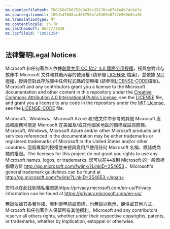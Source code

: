```yaml
---
ms.openlocfilehash: 788258d786752d9430c25170ce67efe4b74c6e7a
ms.sourcegitcommit: 109d1d7608ac4667564fa5369e8722e569b8ea36
ms.translationtype: MT
ms.contentlocale: zh-TW
ms.lasthandoff: 06/27/2020
ms.locfileid: "10831254"
---
```

## <span data-ttu-id="0289c-101">法律聲明</span><span class="sxs-lookup"><span data-stu-id="0289c-101">Legal Notices</span></span>
<span data-ttu-id="0289c-102">Microsoft 和任何著作人依據[創意共用 CC 協定 4.0 國際公用授權](https://creativecommons.org/licenses/by/4.0/legalcode)，授與您對此存放庫中 Microsoft 文件和其他內容的使用權 (請參閱 [LICENSE](LICENSE) 檔案)，並依據 [MIT 授權](https://opensource.org/licenses/MIT)，授與您對此存放庫中任何程式碼的使用權 (請參閱[LICENSE-CODE](LICENSE-CODE)檔案)。</span><span class="sxs-lookup"><span data-stu-id="0289c-102">Microsoft and any contributors grant you a license to the Microsoft documentation and other content in this repository under the [Creative Commons Attribution 4.0 International Public License](https://creativecommons.org/licenses/by/4.0/legalcode), see the [LICENSE](LICENSE) file, and grant you a license to any code in the repository under the [MIT License](https://opensource.org/licenses/MIT), see the [LICENSE-CODE](LICENSE-CODE) file.</span></span>

<span data-ttu-id="0289c-103">Microsoft、Windows、Microsoft Azure 和/或文件中參考的其他 Microsoft 產品和服務可能是 Microsoft 在美國及/或其他國家地區的商標或註冊商標。</span><span class="sxs-lookup"><span data-stu-id="0289c-103">Microsoft, Windows, Microsoft Azure and/or other Microsoft products and services referenced in the documentation may be either trademarks or registered trademarks of Microsoft in the United States and/or other countries.</span></span>
<span data-ttu-id="0289c-104">這個專案的授權並未授與貴用戶使用任何 Microsoft 名稱、標誌或商標的權限。</span><span class="sxs-lookup"><span data-stu-id="0289c-104">The licenses for this project do not grant you rights to use any Microsoft names, logos, or trademarks.</span></span>
<span data-ttu-id="0289c-105">您可以在中找到 Microsoft 的一般商標指導方針 http://go.microsoft.com/fwlink/?LinkID=254653 。</span><span class="sxs-lookup"><span data-stu-id="0289c-105">Microsoft's general trademark guidelines can be found at http://go.microsoft.com/fwlink/?LinkID=254653.</span></span>

<span data-ttu-id="0289c-106">您可以在此找到隱私權資訊https://privacy.microsoft.com/en-us/</span><span class="sxs-lookup"><span data-stu-id="0289c-106">Privacy information can be found at https://privacy.microsoft.com/en-us/</span></span>

<span data-ttu-id="0289c-107">無論依據其各著作權、專利案申請或商標，也無論以默示、翻供或其他方式，Microsoft 和任何著作人保留所有其他權利。</span><span class="sxs-lookup"><span data-stu-id="0289c-107">Microsoft and any contributors reserve all others rights, whether under their respective copyrights, patents, or trademarks, whether by implication, estoppel or otherwise.</span></span>